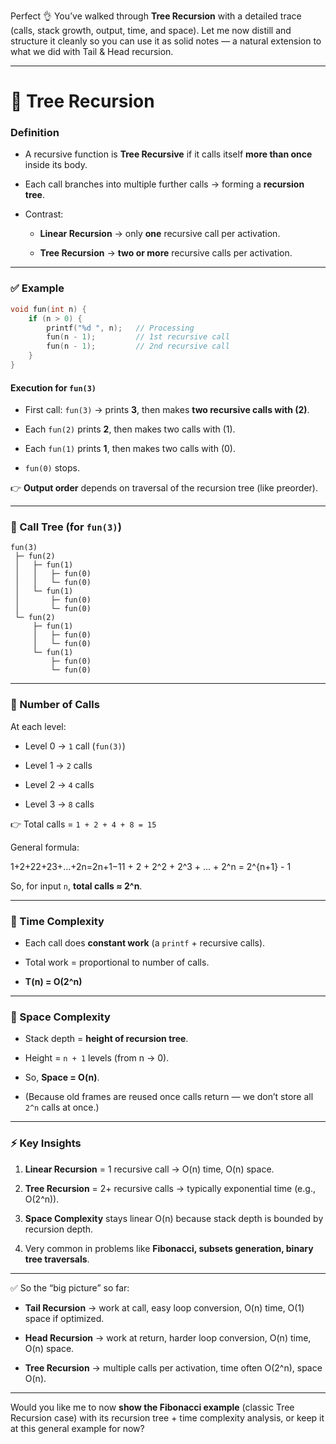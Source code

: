 Perfect 👌 You’ve walked through **Tree Recursion** with a detailed trace (calls, stack growth, output, time, and space). Let me now distill and structure it cleanly so you can use it as solid notes — a natural extension to what we did with Tail & Head recursion.

---

# 🌳 Tree Recursion

### **Definition**

- A recursive function is **Tree Recursive** if it calls itself **more than once** inside its body.
    
- Each call branches into multiple further calls → forming a **recursion tree**.
    
- Contrast:
    
    - **Linear Recursion** → only **one** recursive call per activation.
        
    - **Tree Recursion** → **two or more** recursive calls per activation.
        

---

### ✅ Example

```c
void fun(int n) {
    if (n > 0) {
        printf("%d ", n);   // Processing
        fun(n - 1);         // 1st recursive call
        fun(n - 1);         // 2nd recursive call
    }
}
```

#### Execution for `fun(3)`

- First call: `fun(3)` → prints **3**, then makes **two recursive calls with (2)**.
    
- Each `fun(2)` prints **2**, then makes two calls with (1).
    
- Each `fun(1)` prints **1**, then makes two calls with (0).
    
- `fun(0)` stops.
    

👉 **Output order** depends on traversal of the recursion tree (like preorder).

---

### 🔹 Call Tree (for `fun(3)`)

```
fun(3)
 ├─ fun(2)
 │   ├─ fun(1)
 │   │   ├─ fun(0)
 │   │   └─ fun(0)
 │   └─ fun(1)
 │       ├─ fun(0)
 │       └─ fun(0)
 └─ fun(2)
     ├─ fun(1)
     │   ├─ fun(0)
     │   └─ fun(0)
     └─ fun(1)
         ├─ fun(0)
         └─ fun(0)
```

---

### 🔹 Number of Calls

At each level:

- Level 0 → `1` call (`fun(3)`)
    
- Level 1 → `2` calls
    
- Level 2 → `4` calls
    
- Level 3 → `8` calls
    

👉 Total calls = `1 + 2 + 4 + 8 = 15`

General formula:

1+2+22+23+...+2n=2n+1−11 + 2 + 2^2 + 2^3 + ... + 2^n = 2^{n+1} - 1

So, for input `n`, **total calls ≈ 2^n**.

---

### 🔹 Time Complexity

- Each call does **constant work** (a `printf` + recursive calls).
    
- Total work = proportional to number of calls.
    
- **T(n) = O(2^n)**
    

---

### 🔹 Space Complexity

- Stack depth = **height of recursion tree**.
    
- Height = `n + 1` levels (from n → 0).
    
- So, **Space = O(n)**.
    
- (Because old frames are reused once calls return — we don’t store all `2^n` calls at once.)
    

---

### ⚡ Key Insights

1. **Linear Recursion** = 1 recursive call → O(n) time, O(n) space.
    
2. **Tree Recursion** = 2+ recursive calls → typically exponential time (e.g., O(2^n)).
    
3. **Space Complexity** stays linear O(n) because stack depth is bounded by recursion depth.
    
4. Very common in problems like **Fibonacci, subsets generation, binary tree traversals**.
    

---

✅ So the “big picture” so far:

- **Tail Recursion** → work at call, easy loop conversion, O(n) time, O(1) space if optimized.
    
- **Head Recursion** → work at return, harder loop conversion, O(n) time, O(n) space.
    
- **Tree Recursion** → multiple calls per activation, time often O(2^n), space O(n).
    

---

Would you like me to now **show the Fibonacci example** (classic Tree Recursion case) with its recursion tree + time complexity analysis, or keep it at this general example for now?
